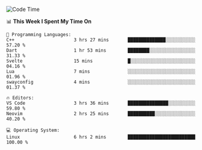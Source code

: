 <!-- [![Top Langs](https://github-readme-stats.vercel.app/api/top-langs/?username=gagahsyuja&theme=dracula&hide_border=true&border_radius=7)](https://github.com/anuraghazra/github-readme-stats) -->

<!--START_SECTION:waka-->
![Code Time](http://img.shields.io/badge/Code%20Time-686%20hrs%2044%20mins-blue)

📊 **This Week I Spent My Time On** 

```text
💬 Programming Languages: 
C++                      3 hrs 27 mins       ██████████████░░░░░░░░░░░   57.20 % 
Dart                     1 hr 53 mins        ████████░░░░░░░░░░░░░░░░░   31.33 % 
Svelte                   15 mins             █░░░░░░░░░░░░░░░░░░░░░░░░   04.16 % 
Lua                      7 mins              ░░░░░░░░░░░░░░░░░░░░░░░░░   01.96 % 
swayconfig               4 mins              ░░░░░░░░░░░░░░░░░░░░░░░░░   01.37 % 

🔥 Editors: 
VS Code                  3 hrs 36 mins       ███████████████░░░░░░░░░░   59.80 % 
Neovim                   2 hrs 25 mins       ██████████░░░░░░░░░░░░░░░   40.20 % 

💻 Operating System: 
Linux                    6 hrs 2 mins        █████████████████████████   100.00 % 
```


<!--END_SECTION:waka-->
